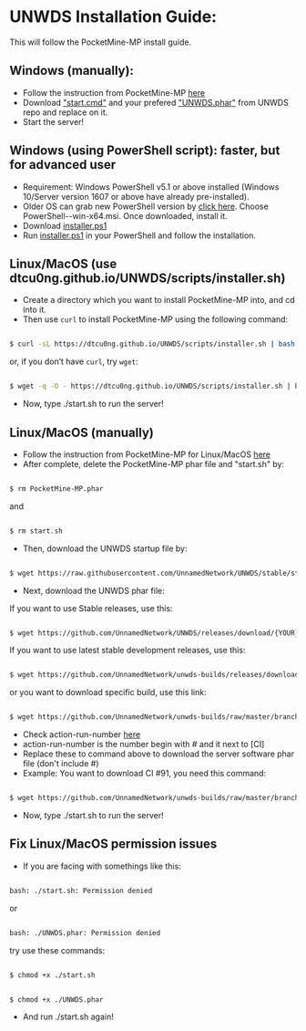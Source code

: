 # UNWDS Installation Guide:
This will follow the PocketMine-MP install guide.
## Windows (manually):
+ Follow the instruction from PocketMine-MP [here](https://pmmp.readthedocs.io/en/rtfd/installation.html)
+ Download ["start.cmd"](https://github.com/UnnamedNetwork/UNWDS/blob/stable/start.cmd) and your prefered ["UNWDS.phar"](https://github.com/UnnamedNetwork/UNWDS/releases) from UNWDS repo and replace on it.
+ Start the server!

## Windows (using PowerShell script): faster, but for advanced user
+ Requirement: Windows PowerShell v5.1 or above installed (Windows 10/Server version 1607 or above have already pre-installed).
+ Older OS can grab new PowerShell version by [click here](https://github.com/PowerShell/PowerShell/releases/). Choose PowerShell-<version>-win-x64.msi. Once downloaded, install it.
+ Download [installer.ps1](https://github.com/UnnamedNetwork/UNWDS/blob/stable/installer.ps1)
+ Run [installer.ps1](https://github.com/UnnamedNetwork/UNWDS/blob/stable/installer.ps1) in your PowerShell and follow the installation.

## Linux/MacOS (use dtcu0ng.github.io/UNWDS/scripts/installer.sh)
+ Create a directory which you want to install PocketMine-MP into, and cd into it.
+ Then use `curl` to install PocketMine-MP using the following command:
```sh

$ curl -sL https://dtcu0ng.github.io/UNWDS/scripts/installer.sh | bash -s -

```
or, if you don’t have `curl`, try `wget`:
```sh

$ wget -q -O - https://dtcu0ng.github.io/UNWDS/scripts/installer.sh | bash -s -

```
+ Now, type ./start.sh to run the server!

## Linux/MacOS (manually)
+ Follow the instruction from PocketMine-MP for Linux/MacOS [here](https://pmmp.readthedocs.io/en/rtfd/installation/get-dot-pmmp-dot-io.html)
+ After complete, delete the PocketMine-MP phar file and "start.sh" by:
```sh

$ rm PocketMine-MP.phar

```
and
```sh

$ rm start.sh

```
+ Then, download the UNWDS startup file by:
```sh

$ wget https://raw.githubusercontent.com/UnnamedNetwork/UNWDS/stable/start.sh && chmod +x ./start.sh

```
+ Next, download the UNWDS phar file:

If you want to use Stable releases, use this:
```sh

$ wget https://github.com/UnnamedNetwork/UNWDS/releases/download/{YOUR_PREFERRED_VERESION}/UNWDS.phar

```

If you want to use latest stable development releases, use this:
```sh

$ wget https://github.com/UnnamedNetwork/unwds-builds/releases/download/stable-build/UNWDS.phar


```

or you want to download specific build, use this link:
```sh

$ wget https://github.com/UnnamedNetwork/unwds-builds/raw/master/branch/stable/old/<action-run-number>/UNWDS.phar

```


+ Check action-run-number [here](https://github.com/UnnamedNetwork/UNWDS/actions)
+ action-run-number is the number begin with # and it next to [CI]
+ Replace these to command above to download the server software phar file (don't include #)
+ Example: You want to download CI #91, you need this command:
```sh

$ wget https://github.com/UnnamedNetwork/unwds-builds/raw/master/branch/stable/old/91/UNWDS.phar

```

+ Now, type ./start.sh to run the server!

## Fix Linux/MacOS permission issues
+ If you are facing with somethings like this:
 ```sh

bash: ./start.sh: Permission denied

```
or 

 ```sh

bash: ./UNWDS.phar: Permission denied

```

try use these commands:

 ```sh

$ chmod +x ./start.sh

```
 ```sh

$ chmod +x ./UNWDS.phar

```

+ And run ./start.sh again!

